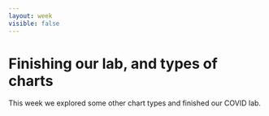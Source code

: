 ```yaml
---
layout: week
visible: false
---
```


# Finishing our lab, and types of charts

This week we explored some other chart types and finished our COVID lab.
